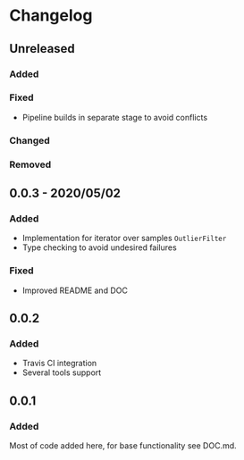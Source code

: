 # Changelog
## Unreleased
### Added
### Fixed
- Pipeline builds in separate stage to avoid conflicts
### Changed
### Removed

## 0.0.3 - 2020/05/02

### Added
- Implementation for iterator over samples `OutlierFilter`
- Type checking to avoid undesired failures
### Fixed
- Improved README and DOC

## 0.0.2

### Added
- Travis CI integration
- Several tools support

## 0.0.1

### Added
Most of code added here, for base functionality see DOC.md.
